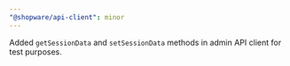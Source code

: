 ```yaml
---
"@shopware/api-client": minor
---
```


Added `getSessionData` and `setSessionData` methods in admin API client for test purposes.

